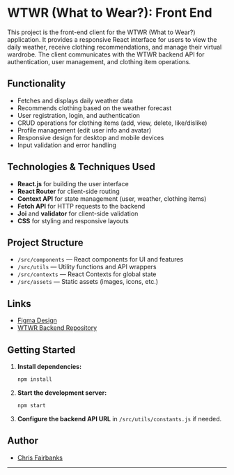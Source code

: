 # WTWR (What to Wear?): Front End

This project is the front-end client for the WTWR (What to Wear?) application. It provides a responsive React interface for users to view the daily weather, receive clothing recommendations, and manage their virtual wardrobe. The client communicates with the WTWR backend API for authentication, user management, and clothing item operations.

## Functionality

- Fetches and displays daily weather data
- Recommends clothing based on the weather forecast
- User registration, login, and authentication
- CRUD operations for clothing items (add, view, delete, like/dislike)
- Profile management (edit user info and avatar)
- Responsive design for desktop and mobile devices
- Input validation and error handling

## Technologies & Techniques Used

- **React.js** for building the user interface
- **React Router** for client-side routing
- **Context API** for state management (user, weather, clothing items)
- **Fetch API** for HTTP requests to the backend
- **Joi** and **validator** for client-side validation
- **CSS** for styling and responsive layouts

## Project Structure

- `/src/components` — React components for UI and features
- `/src/utils` — Utility functions and API wrappers
- `/src/contexts` — React Contexts for global state
- `/src/assets` — Static assets (images, icons, etc.)

## Links

- [Figma Design](https://www.figma.com/file/DTojSwldenF9UPKQZd6RRb/Sprint-10%3A-WTWR)
- [WTWR Backend Repository](../se_project_express/README.md)

## Getting Started

1. **Install dependencies:**
   ```sh
   npm install
   ```

2. **Start the development server:**
   ```sh
   npm start
   ```

3. **Configure the backend API URL** in `/src/utils/constants.js` if needed.

## Author

- [Chris Fairbanks](https://github.com/Chris2Fair88)

---

